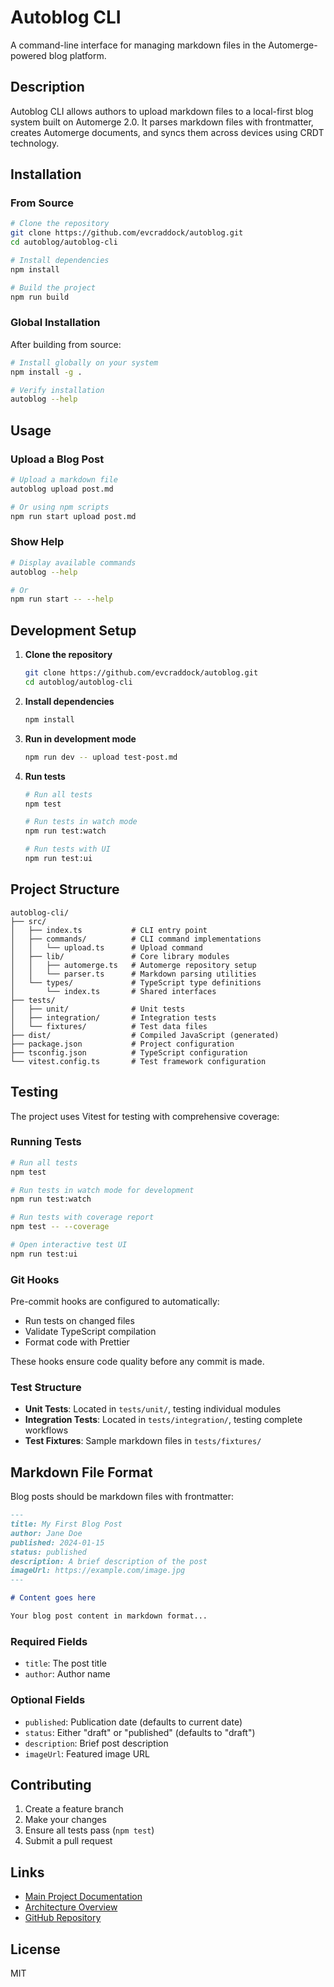 # Autoblog CLI

A command-line interface for managing markdown files in the Automerge-powered blog platform.

## Description

Autoblog CLI allows authors to upload markdown files to a local-first blog system built on Automerge 2.0. It parses markdown files with frontmatter, creates Automerge documents, and syncs them across devices using CRDT technology.

## Installation

### From Source

```bash
# Clone the repository
git clone https://github.com/evcraddock/autoblog.git
cd autoblog/autoblog-cli

# Install dependencies
npm install

# Build the project
npm run build
```

### Global Installation

After building from source:

```bash
# Install globally on your system
npm install -g .

# Verify installation
autoblog --help
```

## Usage

### Upload a Blog Post

```bash
# Upload a markdown file
autoblog upload post.md

# Or using npm scripts
npm run start upload post.md
```

### Show Help

```bash
# Display available commands
autoblog --help

# Or
npm run start -- --help
```

## Development Setup

1. **Clone the repository**

   ```bash
   git clone https://github.com/evcraddock/autoblog.git
   cd autoblog/autoblog-cli
   ```

2. **Install dependencies**

   ```bash
   npm install
   ```

3. **Run in development mode**

   ```bash
   npm run dev -- upload test-post.md
   ```

4. **Run tests**

   ```bash
   # Run all tests
   npm test

   # Run tests in watch mode
   npm run test:watch

   # Run tests with UI
   npm run test:ui
   ```

## Project Structure

```
autoblog-cli/
├── src/
│   ├── index.ts           # CLI entry point
│   ├── commands/          # CLI command implementations
│   │   └── upload.ts      # Upload command
│   ├── lib/               # Core library modules
│   │   ├── automerge.ts   # Automerge repository setup
│   │   └── parser.ts      # Markdown parsing utilities
│   └── types/             # TypeScript type definitions
│       └── index.ts       # Shared interfaces
├── tests/
│   ├── unit/              # Unit tests
│   ├── integration/       # Integration tests
│   └── fixtures/          # Test data files
├── dist/                  # Compiled JavaScript (generated)
├── package.json           # Project configuration
├── tsconfig.json          # TypeScript configuration
└── vitest.config.ts       # Test framework configuration
```

## Testing

The project uses Vitest for testing with comprehensive coverage:

### Running Tests

```bash
# Run all tests
npm test

# Run tests in watch mode for development
npm run test:watch

# Run tests with coverage report
npm test -- --coverage

# Open interactive test UI
npm run test:ui
```

### Git Hooks

Pre-commit hooks are configured to automatically:

- Run tests on changed files
- Validate TypeScript compilation
- Format code with Prettier

These hooks ensure code quality before any commit is made.

### Test Structure

- **Unit Tests**: Located in `tests/unit/`, testing individual modules
- **Integration Tests**: Located in `tests/integration/`, testing complete workflows
- **Test Fixtures**: Sample markdown files in `tests/fixtures/`

## Markdown File Format

Blog posts should be markdown files with frontmatter:

```markdown
---
title: My First Blog Post
author: Jane Doe
published: 2024-01-15
status: published
description: A brief description of the post
imageUrl: https://example.com/image.jpg
---

# Content goes here

Your blog post content in markdown format...
```

### Required Fields

- `title`: The post title
- `author`: Author name

### Optional Fields

- `published`: Publication date (defaults to current date)
- `status`: Either "draft" or "published" (defaults to "draft")
- `description`: Brief post description
- `imageUrl`: Featured image URL

## Contributing

1. Create a feature branch
2. Make your changes
3. Ensure all tests pass (`npm test`)
4. Submit a pull request

## Links

- [Main Project Documentation](../README.md)
- [Architecture Overview](../docs/architecture.md)
- [GitHub Repository](https://github.com/evcraddock/autoblog)

## License

MIT
